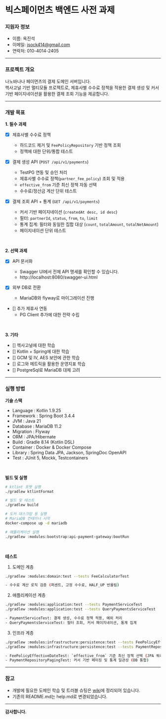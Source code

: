 # 빅스페이먼츠 백엔드 사전 과제

### 지원자 정보
- 이름: 옥진석
- 이메일: jsock414@gmail.com
- 연락처: 010-4014-2405

---

### 프로젝트 개요

나노바나나 페이먼츠의 결제 도메인 서버입니다.  
헥사고널 기반 멀티모듈 프로젝트로, 제휴사별 수수료 정책을 적용한 결제 생성 및 커서 기반 페이지네이션을 활용한 결제 조회 기능을 제공합니다.

---

### 개발 목표

**1. 필수 과제**  
- [x] 제휴사별 수수료 정책
  - 하드코드 제거 및 `FeePolicyRepository` 기반 정책 조회
  - 정책에 대한 단위/통합 테스트

- [x] 결제 생성 API (`POST /api/v1/payments`)
  - TestPG 연동 및 승인 처리
  - 제휴사별 수수료 정책(`partner_fee_policy`) 조회 및 적용
  - `effective_from` 기준 최신 정책 자동 선택
  - 수수료/정산금 계산 단위 테스트
  
- [x] 결제 조회 API + 통계 (`GET /api/v1/payments`)
  - 커서 기반 페이지네이션 (`createdAt desc, id desc`)
  - 필터: `partnerId`, `status`, `from`, `to`, `limit`
  - 통계 집계: 필터와 동일한 집합 대상 (`count`, `totalAmount`, `totalNetAmount`)
  - 페이지네이션 단위 테스트

<br>

**2. 선택 과제**

- [x] API 문서화  
   - Swagger UI에서 전체 API 명세를 확인할 수 있습니다.  
   - http://localhost:8080/swagger-ui.html  
   
- [x] 외부 DB로 전환  
   - MariaDB와 flyway로 마이그레이션 진행

- [] 추가 제휴사 연동  
   - PG Client 추가에 대한 전략 수립

<br>

**3. 기타**

- [] 헥사고널에 대한 학습
- [] Kotlin + Spring에 대한 학습
- [] GCM 및 IV, AES 보안에 관한 학습
- [] 로그와 메트릭을 활용한 운영지표 학습
- [] PostgreSql로 MariaDB 대체 고려   

---

### 실행 방법

**기술 스택**
   - Language : Kotlin 1.9.25
   - Framework : Spring Boot 3.4.4
   - JVM : Java 21
   - Database : MariaDB 11.2
   - Migration : Flyway
   - ORM : JPA/Hibernate
   - Build : Gradle 8.14 (Kotlin DSL)
   - Container : Docker & Docker Compose
   - Library : Spring Data JPA, Jackson, SpringDoc OpenAPI
   - Test : JUnit 5, Mockk, Testcontainers

<br>

**빌드 및 실행**
```bash
# ktlint 포멧 실행
./gradlew ktlintFormat

# 빌드 및 테스트
./gradlew build

# 도커 데스크탑 등 실행
# MariaDB 컨테이너 시작
docker-compose up -d mariadb

# 애플리케이션 실행
./gradlew :modules:bootstrap:api-payment-gateway:bootRun
```

<br>

**테스트**

1. 도메인 계층
```bash
./gradlew :modules:domain:test --tests FeeCalculatorTest

- 수수료 계산 로직 검증 (퍼센트, 고정 수수료, HALF_UP 반올림)
```

2. 애플리케이션 계층
```bash
./gradlew :modules:application:test --tests PaymentServiceTest
./gradlew :modules:application:test --tests QueryPaymentsServiceTest

- PaymentServiceTest: 결제 생성, 수수료 정책 적용, 예외 처리
- QueryPaymentsServiceTest: 필터 조회, 커서 페이지네이션, 통계 집계
```

3. 인프라 계층
```bash
./gradlew :modules:infrastructure:persistence:test --tests FeePolicyEffectiveDateTest
./gradlew :modules:infrastructure:persistence:test --tests PaymentRepositoryPagingTest

- FeePolicyEffectiveDateTest: `effective_from` 기준 최신 정책 선택 (JPA 쿼리 검증)
- PaymentRepositoryPagingTest: 커서 기반 페이징 및 통계 일관성 (DB 통합)
```
---

### 참고

   - 개발에 필요한 도메인 학습 및 트러블 슈팅은 [wiki](https://github.com/JJOK97/backend-test-v1/wiki)에 정리되어 있습니다.  
   - 기존의 README.md는 help.md로 변경되었습니다.

---

**감사합니다.**
